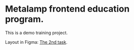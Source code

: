 # Metalamp frontend education program.

This is a demo training project.

Layout in Figma: [The 2nd task](https://www.figma.com/file/MumYcKVk9RkKZEG6dR5E3A/).